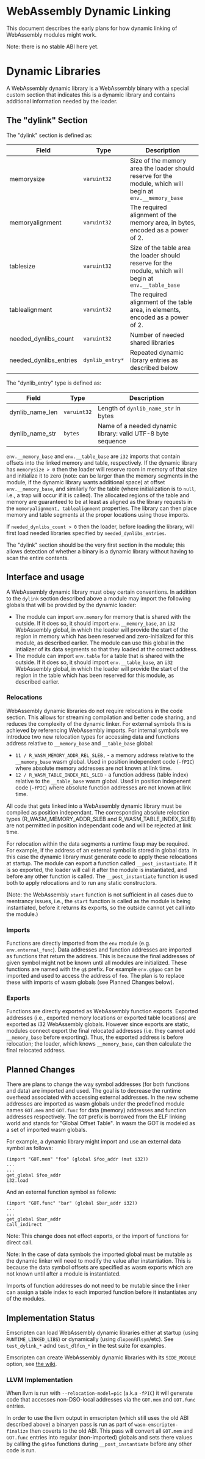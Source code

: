 WebAssembly Dynamic Linking
===========================

This document describes the early plans for how dynamic linking of WebAssembly
modules might work.

Note: there is no stable ABI here yet.

# Dynamic Libraries

A WebAssembly dynamic library is a WebAssembly binary with a special custom
section that indicates this is a dynamic library and contains additional
information needed by the loader.

## The "dylink" Section

The "dylink" section is defined as:

| Field                  | Type            | Description                    |
| ---------------------- | --------------- | ------------------------------ |
| memorysize             | `varuint32`     | Size of the memory area the loader should reserve for the module, which will begin at `env.__memory_base` |
| memoryalignment        | `varuint32`     | The required alignment of the memory area, in bytes, encoded as a power of 2. |
| tablesize              | `varuint32`     | Size of the table area the loader should reserve for the module, which will begin at `env.__table_base` |
| tablealignment         | `varuint32`     | The required alignment of the table area, in elements, encoded as a power of 2. |
| needed_dynlibs_count   | `varuint32`     | Number of needed shared libraries |
| needed_dynlibs_entries | `dynlib_entry*` | Repeated dynamic library entries as described below |

The "dynlib_entry" type is defined as:

| Field           | Type        | Description                    |
| --------------- | ----------- | ------------------------------ |
| dynlib_name_len | `varuint32` | Length of `dynlib_name_str` in bytes |
| dynlib_name_str | `bytes`     | Name of a needed dynamic library: valid UTF-8 byte sequence |

`env.__memory_base` and `env.__table_base` are `i32` imports that contain
offsets into the linked memory and table, respectively. If the dynamic library
has `memorysize > 0` then the loader will reserve room in memory of that size
and initialize it to zero (note: can be larger than the memory segments in the
module, if the dynamic library wants additional space) at offset
`env.__memory_base`, and similarly for the table (where initialization is to
`null`, i.e., a trap will occur if it is called). The allocated regions of the
table and memory are guaranteed to be at least as aligned as the library
requests in the `memoryalignment, tablealignment` properties. The library can
then place memory and table segments at the proper locations using those
imports.

If `needed_dynlibs_count > 0` then the loader, before loading the library, will
first load needed libraries specified by `needed_dynlibs_entries`.

The "dylink" section should be the very first section in the module; this allows
detection of whether a binary is a dynamic library without having to scan the
entire contents.

## Interface and usage

A WebAssembly dynamic library must obey certain conventions.  In addition to
the `dylink` section described above a module may import the following globals
that will be provided by the dynamic loader:

 * The module can import `env.memory` for memory that is shared with the
   outside. If it does so, it should import `env.__memory_base`, an `i32`
   WebAssembly global, in which the loader will provide the start of the region
   in memory which has been reserved and zero-initialized for this module, as
   described earlier.  The module can use this global in the intializer of its
   data segments so that they loaded at the correct address.
 * The module can import `env.table` for a table that is shared with the
   outside. If it does so, it should import `env.__table_base`, an `i32`
   WebAssembly global, in which the loader will provide the start of the region
   in the table which has been reserved for this module, as described earlier.

### Relocations

WebAssembly dynamic libraries do not require relocations in the code section.
This allows for streaming compilation and better code sharing, and reduces the
complexity of the dynamic linker.  For external symbols this is achieved by
referencing WebAssembly imports.  For internal symbols we introduce two new
relocation types for accessing data and functions address relative to
`__memory_base` and `__table_base` global:

- `11 / R_WASM_MEMORY_ADDR_REL_SLEB,` - a memory address relative to the
  `__memory_base` wasm global.  Used in position independent code (`-fPIC`)
  where absolute memory addresses are not known at link time.
- `12 / R_WASM_TABLE_INDEX_REL_SLEB` - a function address (table index)
  relative to the `__table_base` wasm global.  Used in position indepenent code
  (`-fPIC`) where absolute function addresses are not known at link time.

All code that gets linked into a WebAssembly dynamic library must be compiled
as position independant.  The corresponding absolute reloction types
(R_WASM_MEMORY_ADDR_SLEB and R_WASM_TABLE_INDEX_SLEB) are not permitted in
position independant code and will be rejected at link time.

For relocation within the data segments a runtime fixup may be required.  For
example, if the address of an external symbol is stored in global data.  In this
case the dynamic library must generate code to apply these relocations at
startup.  The module can export a function called `__post_instantiate`. If it is
so exported, the loader will call it after the module is instantiated, and
before any other function is called.  The `__post_instantiate` function is used
both to apply relocations and to run any static constructors.

(Note: the WebAssembly `start` function is not sufficient in all cases due to
reentrancy issues, i.e., the `start` function is called as the module is being
instantiated, before it returns its exports, so the outside cannot yet call into
the module.)

### Imports

Functions are directly imported from the `env` module (e.g.
`env.enternal_func`).  Data addresses and function addresses are imported as
functions that return the address.  This is because the final addresses of given
symbol might not be known until all modules are initialized.  These functions
are named with the `g$` prefix. For example `env.g$goo` can be imported and
used to access the address of `foo`.  The plan is to replace these with imports
of wasm globals (see Planned Changes below).

### Exports

Functions are directly exported as WebAssembly function exports.  Exported
addresses (i.e., exported memory locations or exported table locations) are
exported as i32 WebAssembly globals.  However since exports are static, modules
connect export the final relocated addresses (i.e. they cannot add
`__memory_base` before exporting). Thus, the exported address is before
relocation; the loader, which knows `__memory_base`, can then calculate the
final relocated address.

## Planned Changes

There are plans to change the way symbol addresses (for both functions and data)
are imported and used.  The goal is to decrease the runtime overhead associated
with accessing external addresses.  In the new scheme addresses are imported as
wasm globals under the predefined module names `GOT.mem` and `GOT.func` for data
(memory) addresses and function addresses respectively.  The `GOT` prefix is
borrowed from the ELF linking world and stands for "Global Offset Table".  In
wasm the GOT is modeled as a set of imported wasm globals.

For example, a dynamic library might import and use an external data symbol as
follows:

    (import "GOT.mem" "foo" (global $foo_addr (mut i32))
    ...
    ...
    get_global $foo_addr
    i32.load

And an external function symbol as follows:

    (import "GOT.func" "bar" (global $bar_addr i32))
    ...
    ...
    get_global $bar_addr
    call_indirect

Note: This change does not effect exports, or the import of functions for
direct call.

Note: In the case of data symbols the imported global must be mutable as the
dynamic linker will need to modify the value after instantiation.   This is
because the data symbol offsets are specified as wasm exports which are not
known until after a module is instantiated.

Imports of function addresses do not need to be mutable since the linker can
assign a table index to each imported function before it instantiates any of the
modules.

## Implementation Status

Emscripten can load WebAssembly dynamic libraries either at startup (using
`RUNTIME_LINKED_LIBS`) or dynamically (using `dlopen`/`dlsym`/etc).
See `test_dylink_*` adnd `test_dlfcn_*` in the test suite for examples.

Emscripten can create WebAssembly dynamic libraries with its `SIDE_MODULE`
option, see [the wiki](https://github.com/kripken/emscripten/wiki/WebAssembly-Standalone).

### LLVM Implementation

When llvm is run with `--relocation-model=pic` (a.k.a `-fPIC`) it will generate
code that accesses non-DSO-local addresses via the `GOT.mem` and `GOT.func`
entries.

In order to use the llvm output in emscripten (which still uses the old ABI
described above) a binaryen pass is run as part of `wasm-emscripten-finalize`
then coverts to the old ABI.  This pass will convert all `GOT.mem` and
`GOT.func` entries into regular (non-imported) globals and sets there values by
calling the `g$foo` functions during `__post_instantiate` before any other code
is run.

